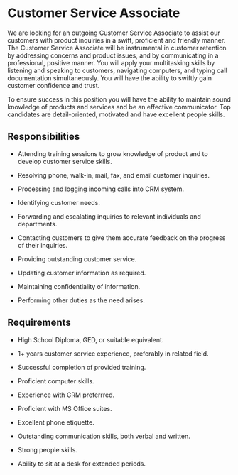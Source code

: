 # Customer Service Associate

We are looking for an outgoing Customer Service Associate to assist our customers with product inquiries in a swift, proficient and friendly manner. The Customer Service Associate will be instrumental in customer retention by addressing concerns and product issues, and by communicating in a professional, positive manner. You will apply your multitasking skills by listening and speaking to customers, navigating computers, and typing call documentation simultaneously. You will have the ability to swiftly gain customer confidence and trust.

To ensure success in this position you will have the ability to maintain sound knowledge of products and services and be an effective communicator. Top candidates are detail-oriented, motivated and have excellent people skills.

## Responsibilities

* Attending training sessions to grow knowledge of product and to develop customer service skills.

* Resolving phone, walk-in, mail, fax, and email customer inquiries.

* Processing and logging incoming calls into CRM system.

* Identifying customer needs.

* Forwarding and escalating inquiries to relevant individuals and departments.

* Contacting customers to give them accurate feedback on the progress of their inquiries.

* Providing outstanding customer service.

* Updating customer information as required.

* Maintaining confidentiality of information.

* Performing other duties as the need arises.

## Requirements

* High School Diploma, GED, or suitable equivalent.

* 1+ years customer service experience, preferably in related field.

* Successful completion of provided training.

* Proficient computer skills.

* Experience with CRM preferrred.

* Proficient with MS Office suites.

* Excellent phone etiquette.

* Outstanding communication skills, both verbal and written.

* Strong people skills.

* Ability to sit at a desk for extended periods.

